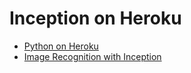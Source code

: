 # Inception on Heroku

* [Python on Heroku](https://github.com/EN10/PythonHeroku)  
* [Image Recognition with Inception](https://github.com/EN10/SimpleInception)  

